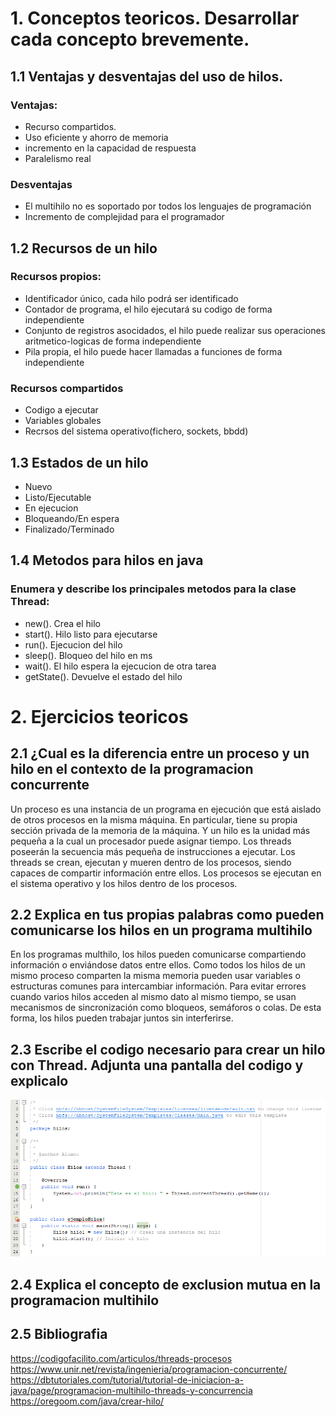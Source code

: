 # 1. Conceptos teoricos. Desarrollar cada concepto brevemente.

## 1.1 Ventajas y desventajas del uso de hilos.
### Ventajas:
- Recurso compartidos.
- Uso eficiente y ahorro de memoria
- incremento en la capacidad de respuesta
- Paralelismo real
### Desventajas
- El multihilo no es soportado por todos los lenguajes de programación
- Incremento de complejidad para el programador
## 1.2 Recursos de un hilo
### Recursos propios:
- Identificador único, cada hilo podrá ser identificado
- Contador de programa, el hilo ejecutará su codigo de forma independiente
- Conjunto de registros asocidados, el hilo puede realizar sus operaciones aritmetico-logicas de forma independiente
- Pila propia, el hilo puede hacer llamadas a funciones de forma independiente
### Recursos compartidos
- Codigo a ejecutar
- Variables globales
- Recrsos del sistema operativo(fichero, sockets, bbdd)
## 1.3 Estados de un hilo
- Nuevo
- Listo/Ejecutable
- En ejecucion
- Bloqueando/En espera
- Finalizado/Terminado
## 1.4 Metodos para hilos en java
### Enumera y describe los principales metodos para la clase Thread:
- new(). Crea el hilo
- start(). Hilo listo para ejecutarse
- run(). Ejecucion del hilo
- sleep(). Bloqueo del hilo en ms
- wait(). El hilo espera la ejecucion de otra tarea
- getState(). Devuelve el estado del hilo
# 2. Ejercicios teoricos

## 2.1 ¿Cual es la diferencia entre un proceso y un hilo en el contexto de la programacion concurrente

 Un proceso es una instancia de un programa en ejecución que está aislado de otros procesos en la misma máquina. En particular, tiene su propia sección privada de la memoria de la máquina.
 Y un hilo es la unidad más pequeña a la cual un procesador puede asignar tiempo. Los threads poseerán la secuencia más pequeña de instrucciones a ejecutar. Los threads se crean, ejecutan y
 mueren dentro de los procesos, siendo capaces de compartir información entre ellos. Los procesos se ejecutan en el sistema operativo y los hilos dentro de los procesos.
 
## 2.2 Explica en tus propias palabras como pueden comunicarse los hilos en un programa multihilo
En los programas multhilo, los hilos pueden comunicarse compartiendo información o enviándose datos entre ellos. Como todos los hilos de un mismo proceso comparten la misma memoria pueden usar variables o estructuras comunes para intercambiar información. Para evitar errores cuando varios hilos acceden al mismo dato al mismo tiempo, se usan mecanismos de sincronización como bloqueos, semáforos o colas. De esta forma, los hilos pueden trabajar juntos sin interferirse.

## 2.3 Escribe el codigo necesario para crear un hilo con Thread. Adjunta una pantalla del codigo y explicalo
![Imagen](Images/capturaHilos.PNG)

## 2.4 Explica el concepto de exclusion mutua en la programacion multihilo
## 2.5 Bibliografia
https://codigofacilito.com/articulos/threads-procesos
https://www.unir.net/revista/ingenieria/programacion-concurrente/
https://dbtutoriales.com/tutorial/tutorial-de-iniciacion-a-java/page/programacion-multihilo-threads-y-concurrencia
https://oregoom.com/java/crear-hilo/
